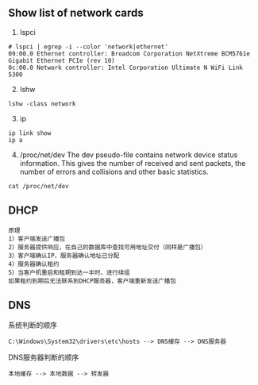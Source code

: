 ## Show list of network cards

1. lspci
```console
# lspci | egrep -i --color 'network|ethernet'
09:00.0 Ethernet controller: Broadcom Corporation NetXtreme BCM5761e Gigabit Ethernet PCIe (rev 10)
0c:00.0 Network controller: Intel Corporation Ultimate N WiFi Link 5300
```

2. lshw
```
lshw -class network
```

3. ip
```
ip link show
ip a
```

4. /proc/net/dev
The dev pseudo-file contains network device status information. This gives the number of received and sent packets, the number of errors and collisions and other basic statistics.
```
cat /proc/net/dev
```

## DHCP

```
原理
1）客户端发送广播包
2）服务器提供响应，在自己的数据库中查找可用地址交付（同样是广播包）
3）客户端确认IP，服务器确认地址已分配
4）服务器确认租约
5）当客户机重启和租期到达一半时，进行续组
如果租约到期后无法联系到DHCP服务器，客户端重新发送广播包
```

## DNS

系统判断的顺序
```
C:\Windows\System32\drivers\etc\hosts --> DNS缓存 --> DNS服务器
```
DNS服务器判断的顺序
```
本地缓存 --> 本地数据 --> 转发器
```
